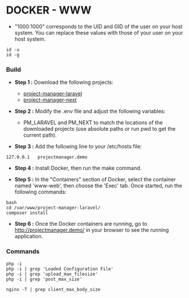 # DOCKER - WWW

- "1000:1000" corresponds to the UID and GID of the user on your host system. You can replace these values with those of your user on your host system.

```
id -u
id -g
```

### Build

- **Step 1 :** Download the following projects:
  - [project-manager-laravel](https://github.com/itd3vbox/project-manager-laravel)
  - [project-manager-next](https://github.com/itd3vbox/project-manager-next)

- **Step 2 :** Modify the .env file and adjust the following variables:
  - PM_LARAVEL and PM_NEXT to match the locations of the downloaded projects (use absolute paths or run pwd to get the current path).

- **Step 3 :** Add the following line to your /etc/hosts file:

```
127.0.0.1   projectmanager.demo

```

- **Step 4 :** Install Docker, then run the make command.

- **Step 5 :** In the "Containers" section of Docker, select the container named 'www-web', then choose the 'Exec' tab. Once started, run the following commands:

```
bash
cd /var/www/project-manager-laravel/
composer install
``` 

- **Step 6 :** Once the Docker containers are running, go to http://projectmanager.demo/ in your browser to see the running application.


### Commands

```
php -i
php -i | grep 'Loaded Configuration File'
php -i | grep 'upload_max_filesize'
php -i | grep 'post_max_size'

nginx -T | grep client_max_body_size

```